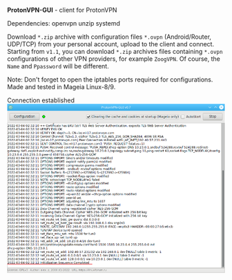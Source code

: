 **ProtonVPN-GUI** - client for ProtonVPN

Dependencies: openvpn unzip systemd

Download `*.zip` archive with configuration files `*.ovpn` (Android/Router, UDP/TCP) from your personal account, upload to the client and connect. Starting from `v1.1`, you can download `*.zip` archives files containing `*.ovpn` configurations of other VPN providers, for example `ZoogVPN`. Of course, the `Name` and `Ppassword` will be different.

Note: Don't forget to open the iptables ports required for configurations. Made and tested in Mageia Linux-8/9.

Connection established  
![](https://github.com/AKotov-dev/protonvpn-gui/blob/main/ScreenShots/ScreenShot2.png)
